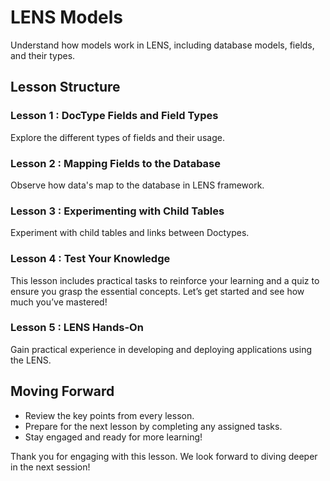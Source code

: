 # LENS Models

Understand how models work in LENS, including database models, fields, and their types.

## Lesson Structure

### Lesson 1 : DocType Fields and Field Types

Explore the different types of fields and their usage.

### Lesson 2 : Mapping Fields to the Database

Observe how data's map to the database in LENS framework.

### Lesson 3 : Experimenting with Child Tables

Experiment with child tables and links between Doctypes.

### Lesson 4 : Test Your Knowledge

This lesson includes practical tasks to reinforce your learning and a quiz to ensure you grasp the essential concepts. Let’s get started and see how much you’ve mastered!

### Lesson 5 : LENS Hands-On

Gain practical experience in developing and deploying applications using the LENS.

## Moving Forward

-   Review the key points from every lesson.
-   Prepare for the next lesson by completing any assigned tasks.
-   Stay engaged and ready for more learning!

Thank you for engaging with this lesson. We look forward to diving deeper in the next session!
<!--stackedit_data:
eyJoaXN0b3J5IjpbLTYwODQ2OTM2MCwyMDAxODk5OTgxLC00OT
gxNzc5NDEsLTEyMTc3Mzc1MTgsNjQ0MDMzMDE4LC0xMjE3NzM3
NTE4XX0=
-->